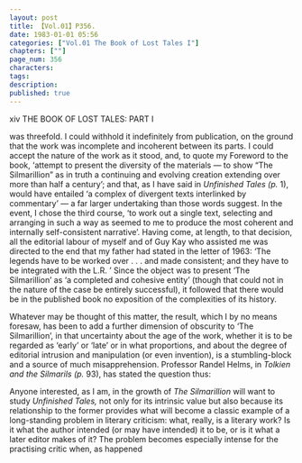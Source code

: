 ```yaml
---
layout: post
title: 【Vol.01】P356.
date: 1983-01-01 05:56
categories: ["Vol.01 The Book of Lost Tales I"]
chapters: [""]
page_num: 356
characters: 
tags: 
description: 
published: true
---
```


<p style="text-indent: 0;">
xiv         THE BOOK OF LOST TALES: PART I
</p>

was threefold. I could withhold it indefinitely from publication, on the ground that the work was incomplete and incoherent between its parts. I could accept the nature of the work as it stood, and, to quote my Foreword to the book, ‘attempt to present the diversity of the materials — to show “The Silmarillion” as in truth a continuing and evolving creation extending over more than half a century’; and that, as I have said in <I>Unfinished Tales (p. </I>1), would have entailed ‘a complex of divergent texts interlinked by commentary’ — a far larger undertaking than those words suggest. In the event, I chose the third course, ‘to work out a single text, selecting and arranging in such a way as seemed to me to produce the most coherent and internally self-consistent narrative’. Having come, at length, to that decision, all the editorial labour of myself and of Guy Kay who assisted me was directed to the end that my father had stated in the letter of 1963: ‘The legends have to be worked over . . . and made consistent; and they have to be integrated with the L.R. ’ Since the object was to present ‘The Silmarillion’ as ‘a completed and cohesive entity’ (though that could not in the nature of the case be entirely successful), it followed that there would be in the published book no exposition of the complexities of its history.

Whatever may be thought of this matter, the result, which I by no means foresaw, has been to add a further dimension of obscurity to ‘The Silmarillion’, in that uncertainty about the age of the work, whether it is to be regarded as ‘early’ or ‘late’ or in what proportions, and about the degree of editorial intrusion and manipulation (or even invention), is a stumbling-block and a source of much misapprehension. Professor Randel Helms, in <I>Tolkien and the Silmarils (p. </I>93), has stated the question thus:

Anyone interested, as I am, in the growth of <I>The Silmarillion </I>will want to study <I>Unfinished Tales, </I>not only for its intrinsic value but also because its relationship to the former provides what will become a classic example of a long-standing problem in literary criticism: what, really, is a literary work? Is it what the author intended (or may have intended) it to be, or is it what a later editor makes of it? The problem becomes especially intense for the practising critic when, as happened

